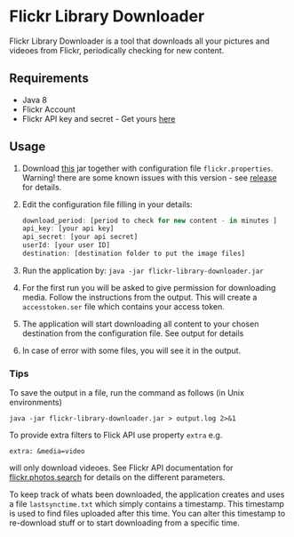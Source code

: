 # Flickr Library Downloader

Flickr Library Downloader is a tool that downloads all your pictures and videoes from Flickr, periodically checking for new content.

## Requirements
* Java 8
* Flickr Account
* Flickr API key and secret - Get yours [here](https://www.flickr.com/services/apps/create/apply)


## Usage

1. Download [this](https://github.com/qtips/flickr-library-downloader/releases/download/0.1.0/flickr-library-downloader-0.1.0.jar) jar together with configuration file ```flickr.properties```. Warning! there are some known issues with this version - see [release](https://github.com/qtips/flickr-library-downloader/releases/tag/0.1.0) for details. 
2. Edit the configuration file filling in your details: 

    ```javascript
    download_period: [period to check for new content - in minutes ]
    api_key: [your api key]
    api_secret: [your api secret]
    userId: [your user ID]
    destination: [destination folder to put the image files]
    ```
3. Run the application by:
`java -jar flickr-library-downloader.jar`
4. For the first run you will be asked to give permission for downloading media. Follow the instructions from the output. This will create a `accesstoken.ser` file which contains your access token.
5. The application will start downloading all content to your chosen destination from the configuration file. See output for details
6. In case of error with some files, you will see it in the output.

### Tips
To save the output in a file, run the command as follows (in Unix environments)
 ```
 java -jar flickr-library-downloader.jar > output.log 2>&1
 ```

 To provide extra filters to Flick API use property `extra` e.g.
 ```
 extra: &media=video
 ```
 will only download videoes. See Flickr API documentation for [flickr.photos.search](https://www.flickr.com/services/api/explore/flickr.photos.search) for details on the different parameters.

To keep track of whats been downloaded, the application creates and uses a file `lastsynctime.txt` which simply contains a timestamp. This timestamp is used to find files uploaded after this time. You can alter this timestamp to re-download stuff or to start downloading from a specific time.
